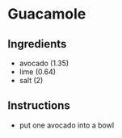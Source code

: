 # Guacamole
## Ingredients
* avocado (1.35)
* lime (0.64)
* salt (2)

## Instructions
* put one avocado into a bowl

